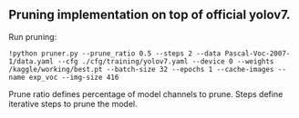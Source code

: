 ## Pruning implementation on top of official yolov7.

Run pruning:

```
!python pruner.py --prune_ratio 0.5 --steps 2 --data Pascal-Voc-2007-1/data.yaml --cfg ./cfg/training/yolov7.yaml --device 0 --weights /kaggle/working/best.pt --batch-size 32 --epochs 1 --cache-images --name exp_voc --img-size 416

```

Prune ratio defines percentage of model channels to prune.
Steps define iterative steps to prune the model.